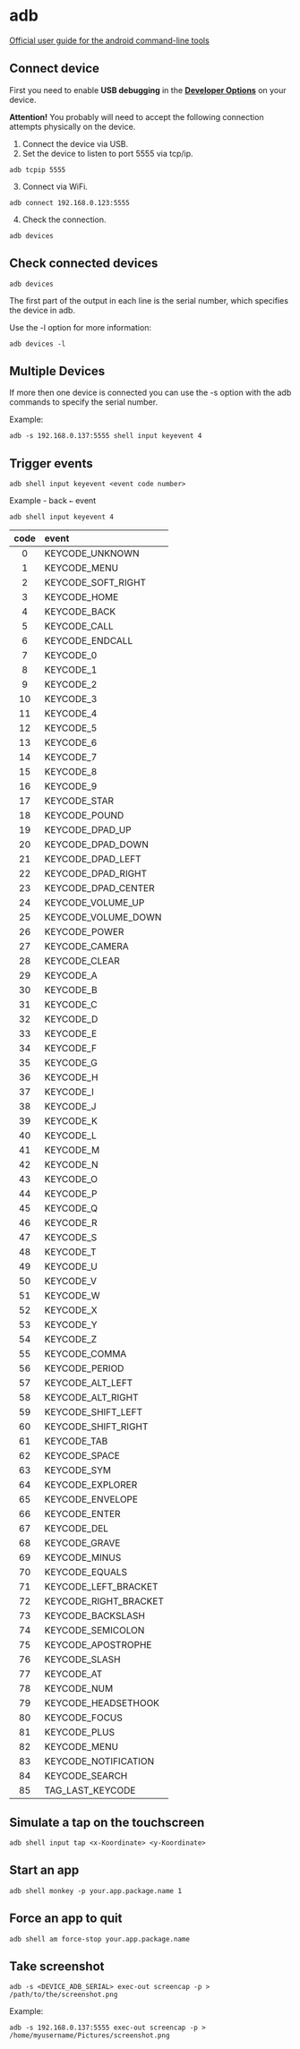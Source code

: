 # adb

[Official user guide for the android command-line tools](https://developer.android.com/studio/command-line)

## Connect device

First you need to enable **USB debugging** in the **[Developer Options](https://developer.android.com/studio/debug/dev-options)** on your device.

**Attention!** You probably will need to accept the following connection attempts physically on the device.

1. Connect the device via USB.
2. Set the device to listen to port 5555 via tcp/ip.
```shell
adb tcpip 5555
```
3. Connect via WiFi.
```shell
adb connect 192.168.0.123:5555
```
4. Check the connection.
```shell
adb devices
```

## Check connected devices

```shell
adb devices
```

The first part of the output in each line is the serial number, which specifies the device in adb.  

Use the -l option for more information:

```shell
adb devices -l
``` 

## Multiple Devices

If more then one device is connected you can use the -s option with the adb commands to specify the serial number. 

Example:  

```shell
adb -s 192.168.0.137:5555 shell input keyevent 4
```

## Trigger events

```shell
adb shell input keyevent <event code number>
```

Example - back `←` event

```shell
adb shell input keyevent 4
```

| code | event |
|:----:|:------|
| 0 | KEYCODE_UNKNOWN |
| 1 | KEYCODE_MENU |
| 2 | KEYCODE_SOFT_RIGHT |
| 3 | KEYCODE_HOME |
| 4 | KEYCODE_BACK |
| 5 | KEYCODE_CALL |
| 6 | KEYCODE_ENDCALL |
| 7 | KEYCODE_0 |
| 8 | KEYCODE_1 |
| 9 | KEYCODE_2 |
| 10 | KEYCODE_3 |
| 11 | KEYCODE_4 |
| 12 | KEYCODE_5 |
| 13 | KEYCODE_6 |
| 14 | KEYCODE_7 |
| 15 | KEYCODE_8 |
| 16 | KEYCODE_9 |
| 17 | KEYCODE_STAR |
| 18 | KEYCODE_POUND |
| 19 | KEYCODE_DPAD_UP |
| 20 | KEYCODE_DPAD_DOWN |
| 21 | KEYCODE_DPAD_LEFT |
| 22 | KEYCODE_DPAD_RIGHT |
| 23 | KEYCODE_DPAD_CENTER |
| 24 | KEYCODE_VOLUME_UP |
| 25 | KEYCODE_VOLUME_DOWN |
| 26 | KEYCODE_POWER |
| 27 | KEYCODE_CAMERA |
| 28 | KEYCODE_CLEAR |
| 29 | KEYCODE_A |
| 30 | KEYCODE_B |
| 31 | KEYCODE_C |
| 32 | KEYCODE_D |
| 33 | KEYCODE_E |
| 34 | KEYCODE_F |
| 35 | KEYCODE_G |
| 36 | KEYCODE_H |
| 37 | KEYCODE_I |
| 38 | KEYCODE_J |
| 39 | KEYCODE_K |
| 40 | KEYCODE_L |
| 41 | KEYCODE_M |
| 42 | KEYCODE_N |
| 43 | KEYCODE_O |
| 44 | KEYCODE_P |
| 45 | KEYCODE_Q |
| 46 | KEYCODE_R |
| 47 | KEYCODE_S |
| 48 | KEYCODE_T |
| 49 | KEYCODE_U |
| 50 | KEYCODE_V |
| 51 | KEYCODE_W |
| 52 | KEYCODE_X |
| 53 | KEYCODE_Y |
| 54 | KEYCODE_Z |
| 55 | KEYCODE_COMMA |
| 56 | KEYCODE_PERIOD |
| 57 | KEYCODE_ALT_LEFT |
| 58 | KEYCODE_ALT_RIGHT |
| 59 | KEYCODE_SHIFT_LEFT |
| 60 | KEYCODE_SHIFT_RIGHT |
| 61 | KEYCODE_TAB |
| 62 | KEYCODE_SPACE |
| 63 | KEYCODE_SYM |
| 64 | KEYCODE_EXPLORER |
| 65 | KEYCODE_ENVELOPE |
| 66 | KEYCODE_ENTER |
| 67 | KEYCODE_DEL |
| 68 | KEYCODE_GRAVE |
| 69 | KEYCODE_MINUS |
| 70 | KEYCODE_EQUALS |
| 71 | KEYCODE_LEFT_BRACKET |
| 72 | KEYCODE_RIGHT_BRACKET |
| 73 | KEYCODE_BACKSLASH |
| 74 | KEYCODE_SEMICOLON |
| 75 | KEYCODE_APOSTROPHE |
| 76 | KEYCODE_SLASH |
| 77 | KEYCODE_AT |
| 78 | KEYCODE_NUM |
| 79 | KEYCODE_HEADSETHOOK |
| 80 | KEYCODE_FOCUS |
| 81 | KEYCODE_PLUS |
| 82 | KEYCODE_MENU |
| 83 | KEYCODE_NOTIFICATION |
| 84 | KEYCODE_SEARCH |
| 85 | TAG_LAST_KEYCODE|

## Simulate a tap on the touchscreen

```shell
adb shell input tap <x-Koordinate> <y-Koordinate>
```

## Start an app

```shell
adb shell monkey -p your.app.package.name 1
```

## Force an app to quit

```shell
adb shell am force-stop your.app.package.name
```

## Take screenshot

```shell
adb -s <DEVICE_ADB_SERIAL> exec-out screencap -p > /path/to/the/screenshot.png
```

Example:

```shell
adb -s 192.168.0.137:5555 exec-out screencap -p > /home/myusername/Pictures/screenshot.png
```
